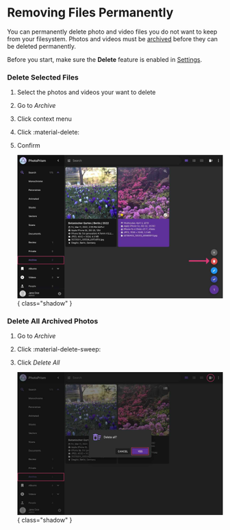 # Removing Files Permanently #

You can permanently delete photo and video files you do not want to keep from your filesystem.
Photos and videos must be [archived](./archive.md) before they can be deleted permanently.

Before you start, make sure the **Delete** feature is enabled in [Settings](../settings/general.md).

### Delete Selected Files ###

1. Select the photos and videos your want to delete
2. Go to *Archive*
3. Click context menu
4. Click :material-delete:
5. Confirm

   ![Screenshot](img/delete-2503.jpg){ class="shadow" }

### Delete All Archived Photos ###

1. Go to *Archive*
2. Click :material-delete-sweep:
3. Click *Delete All*

   ![Screenshot](img/delete-all-2503.jpg){ class="shadow" }
